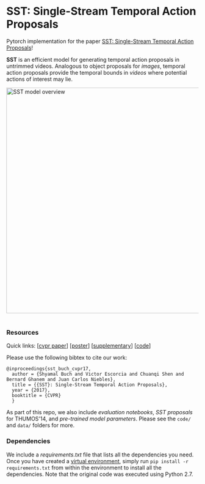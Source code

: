 # SST: Single-Stream Temporal Action Proposals


Pytorch implementation for the paper [SST: Single-Stream Temporal Action Proposals](http://vision.stanford.edu/pdf/buch2017cvpr.pdf)!

**SST** is an efficient model for generating temporal action proposals in untrimmed videos. Analogous to object proposals for *images*, temporal action proposals provide the temporal bounds in *videos* where potential actions of interest may lie.

<div class="centered">
<a href="http://vision.stanford.edu/pdf/buch2017cvpr.pdf" target="_blank"_>
<img src="https://dl.dropboxusercontent.com/s/pv2mrc0ps09zqu3/sst_modelfig.png" width="590" alt="SST model overview" />
</div>
<br/>
</a>

### Resources

Quick links:
[[cvpr paper](http://vision.stanford.edu/pdf/buch2017cvpr.pdf)]
[[poster](https://drive.google.com/file/d/0B_-dKvCH2VL7WG01Wjh4TEdZSjQ/view?usp=sharing)]
[[supplementary](https://drive.google.com/file/d/0B_-dKvCH2VL7dGV1ankxWnJVQmM/view?usp=sharing)]
[[code](https://github.com/shyamal-b/sst/)]
<!-- [[video](https://drive.google.com/file/d/0B_-dKvCH2VL7dGV1ankxWnJVQmM/view?usp=sharing)] -->

Please use the following bibtex to cite our work:

    @inproceedings{sst_buch_cvpr17,
      author = {Shyamal Buch and Victor Escorcia and Chuanqi Shen and Bernard Ghanem and Juan Carlos Niebles},
      title = {{SST}: Single-Stream Temporal Action Proposals},
      year = {2017},
      booktitle = {CVPR}
      }

<!-- Also, if you find this work useful, you may *also* find our newer work of interest:  [link to SS-TAD](https://github.com/shyamal-b/ss-tad/)-->

As part of this repo, we also include *evaluation notebooks*, *SST proposals* for THUMOS'14, and *pre-trained model parameters*. Please see the `code/` and `data/` folders for more.

### Dependencies

We include a *requirements.txt* file that lists all the dependencies you need. Once you have created a [virtual environment](http://docs.python-guide.org/en/latest/dev/virtualenvs/), simply run `pip install -r requirements.txt` from within the environment to install all the dependencies. Note that the original code was executed using Python 2.7.

<!-- (For Mac OSX users, you may need to run `pip install --ignore-installed numpy six`) -->
